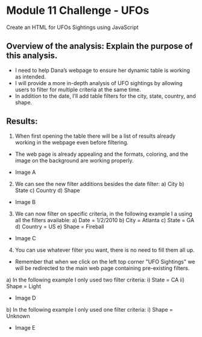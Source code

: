 # Module 11 Challenge - UFOs
Create an HTML for UFOs Sightings using JavaScript 

## Overview of the analysis: Explain the purpose of this analysis.
- I need to help Dana’s webpage to ensure her dynamic table is working as intended. 
- I will provide a more in-depth analysis of UFO sightings by allowing users to filter for multiple criteria at the same time. 
- In addition to the date, I’ll add table filters for the city, state, country, and shape.

## Results: 
1. When first opening the table there will be a list of results already working in the webpage even before filtering.
- The web page is already appealing and the formats, coloring, and the image on the background are working properly.

* Image A

2. We can see the new filter additions besides the date filter:
a) City
b) State
c) Country
d) Shape

* Image B

3. We can now filter on specific criteria, in the following example I a using all the filters available:
a) Date = 1/2/2010
b) City = Atlanta
c) State = GA
d) Country = US
e) Shape = Fireball

* Image C

4. You can use whatever filter you want, there is no need to fill them all up. 
- Remember that when we click on the left top corner "UFO Sightings" we will be redirected to the main web page containing pre-existing filters.

a) In the following example I only used two filter criteria:
    i) State = CA
    ii) Shape = Light

* Image D

b) In the following example I only used one filter criteria:
    i) Shape = Unknown

* Image E


    

